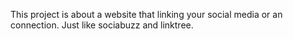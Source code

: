 This project is about a website that linking your social media or an connection. Just like sociabuzz and linktree.

